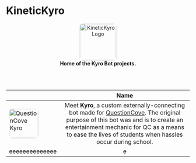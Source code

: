 # KineticKyro

<p align="center">
    <img src="https://avatars.githubusercontent.com/u/240274863?s=48&v=4" alt="KineticKyro Logo" width="100" style="width:100px;border-radius:8px;" /> <br/>
    <b>Home of the Kyro Bot projects.</b>
</p><br/><br/>

|         | Name |
| ------------- |:-------------:|
| <img src="https://questioncove.com/assets/users/kyro/avatar/large?1761464844" alt="QuestionCove Kyro" width="100" style="width:80px;height:80px;border-radius:8px;" /> | Meet <b>Kyro</b>, a custom externally-connecting bot made for <a href="https://questioncove.com/" target="_blank">QuestionCove</a>. The original purpose of this bot was and is to create an entertainment mechanic for QC as a means to ease the lives of students when hassles occur during school. |
| eeeeeeeeeeeeee |  e |